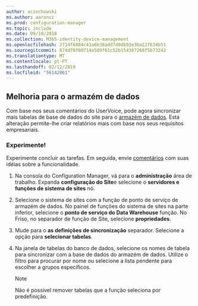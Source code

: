 ```yaml
---
author: aczechowski
ms.author: aaroncz
ms.prod: configuration-manager
ms.topic: include
ms.date: 09/10/2018
ms.collection: M365-identity-device-management
ms.openlocfilehash: 2714f6884c41a6b38add7d0db93e3ba22f634b51
ms.sourcegitcommit: 874d78f08714a509f61c52b154387268f5b73242
ms.translationtype: MT
ms.contentlocale: pt-PT
ms.lasthandoff: 02/12/2019
ms.locfileid: "56142861"
---
```

## <a name="bkmk_dataw"></a> Melhoria para o armazém de dados
<!--1358870--> 

Com base nos seus comentários do UserVoice, pode agora sincronizar mais tabelas de base de dados do site para o [armazém de dados](/sccm/core/servers/manage/data-warehouse). Esta alteração permite-lhe criar relatórios mais com base nos seus requisitos empresariais.

### <a name="try-it-out"></a>Experimente!

Experimente concluir as tarefas. Em seguida, envie [comentários](/sccm/core/understand/find-help#product-feedback) com suas idéias sobre a funcionalidade.

1. Na consola do Configuration Manager, vá para o **administração** área de trabalho. Expanda **configuração do Site**e selecione o **servidores e funções de sistema de sites** nó.  

2. Selecione o sistema de sites com a função de ponto de serviço de armazém de dados. No painel de funções do sistema de sites na parte inferior, selecione o **ponto de serviço do Data Warehouse** função. No Friso, no separador de função de Site, selecione **propriedades**.  

3. Mude para o **as definições de sincronização** separador. Selecione a opção para **selecionar tabelas**.  

4. Na janela de tabelas do banco de dados, selecione os nomes de tabela para sincronizar com a base de dados do armazém de dados. Utilize o filtro para procurar por nome ou selecione a lista pendente para escolher a grupos específicos.  

    > [!Note]  
    > Não é possível remover tabelas que a função seleciona por predefinição.  

